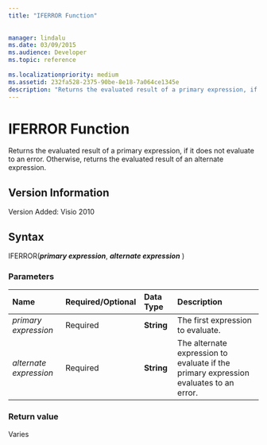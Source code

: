 ```yaml
---
title: "IFERROR Function"
 
 
manager: lindalu
ms.date: 03/09/2015
ms.audience: Developer
ms.topic: reference
 
ms.localizationpriority: medium
ms.assetid: 232fa528-2375-90be-8e18-7a064ce1345e
description: "Returns the evaluated result of a primary expression, if it does not evaluate to an error. Otherwise, returns the evaluated result of an alternate expression."
---
```


# IFERROR Function

Returns the evaluated result of a primary expression, if it does not evaluate to an error. Otherwise, returns the evaluated result of an alternate expression.
  
## Version Information

Version Added: Visio 2010
  
## Syntax

IFERROR(***primary expression***, ***alternate expression*** )
  
### Parameters

|**Name**|**Required/Optional**|**Data Type**|**Description**|
|:-----|:-----|:-----|:-----|
| *primary expression* <br/> |Required  <br/> |**String** <br/> |The first expression to evaluate. |
| *alternate expression* <br/> |Required  <br/> |**String** <br/> |The alternate expression to evaluate if the primary expression evaluates to an error. |

### Return value

Varies
  